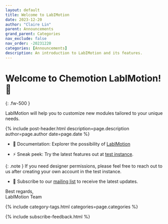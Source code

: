 ```yaml
---
layout: default
title: Welcome to LabIMotion
date: 2023-12-20
author: "Claire Lin"
parent: Announcements
grand_parent: Categories
nav_exclude: false
nav_order: -20231220
categories: [Announcements]
description: An introduction to LabIMotion and its features.
---
```


# Welcome to Chemotion LabIMotion!🥳
{: .fw-500 }

LabIMotion will help you to customize new modules tailored to your unique needs.

{% include post-header.html
  description=page.description
  author=page.author
  date=page.date
%}

* 📗 Documentation: Explorer the possibility of [LabIMotion](https://www.chemotion.net/docs/labimotion)

* ⚡ Sneak peek: Try the latest features out at [test instance](https://labimotion-stage.ibcs.kit.edu/home).

{: .note }
If you need designer permissions, please feel free to reach out to us after creating your own account in the test instance.

* 🔔 Subscribe to our [mailing list](https://www.lists.kit.edu/sympa/subscribe/labimotion-users) to receive the latest updates.


Best regards,<br>
LabIMotion Team

{% include category-tags.html categories=page.categories %}

{% include subscribe-feedback.html %}
